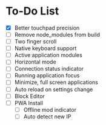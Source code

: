 # To-Do List

- [x] Better touchpad precision
- [ ] Remove node_modules from build
- [ ] Two finger scroll
- [ ] Native keyboard support
- [ ] Active application modules
- [ ] Horizontal mode
- [ ] Connection status indicator
- [ ] Running application focus
- [ ] Minimize, full screen applications
- [ ] Auto reload on settings change
- [ ] Block Editor
- [ ] PWA Install
  - [ ] Offline mod indicator
  - [ ] Auto detect new IP
